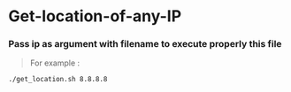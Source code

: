 # Get-location-of-any-IP
### Pass ip as argument with filename to execute properly this file 
> For example : 
```
./get_location.sh 8.8.8.8

```
